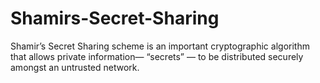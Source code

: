 # Shamirs-Secret-Sharing
Shamir’s Secret Sharing scheme is an important cryptographic algorithm that allows private information— “secrets” — to be distributed securely amongst an untrusted network.
